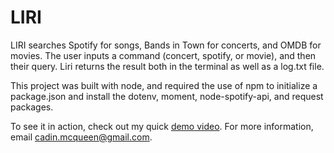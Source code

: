 # LIRI
LIRI searches Spotify for songs, Bands in Town for concerts, and OMDB for movies. The user inputs a command (concert, spotify, or movie), and then their query. Liri returns the result both in the terminal as well as a log.txt file.

This project was built with node, and required the use of npm to initialize a package.json and install the dotenv, moment, node-spotify-api, and request packages.

To see it in action, check out my quick [demo video](https://drive.google.com/file/d/12VNbw-5-u4YdR1wMYU-PSe8zn9YTHq7N/view?usp=sharing "Demo video"). For more information, email [cadin.mcqueen@gmail.com](mailto:cadin.mcqueen@gmail.com).
